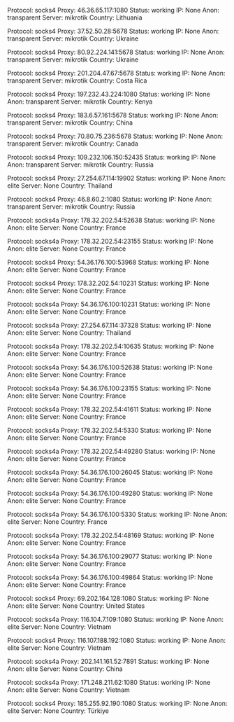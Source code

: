 Protocol: socks4
Proxy: 46.36.65.117:1080
Status: working
IP: None
Anon: transparent
Server: mikrotik
Country: Lithuania

Protocol: socks4
Proxy: 37.52.50.28:5678
Status: working
IP: None
Anon: transparent
Server: mikrotik
Country: Ukraine

Protocol: socks4
Proxy: 80.92.224.141:5678
Status: working
IP: None
Anon: transparent
Server: mikrotik
Country: Ukraine

Protocol: socks4
Proxy: 201.204.47.67:5678
Status: working
IP: None
Anon: transparent
Server: mikrotik
Country: Costa Rica

Protocol: socks4
Proxy: 197.232.43.224:1080
Status: working
IP: None
Anon: transparent
Server: mikrotik
Country: Kenya

Protocol: socks4
Proxy: 183.6.57.161:5678
Status: working
IP: None
Anon: transparent
Server: mikrotik
Country: China

Protocol: socks4
Proxy: 70.80.75.236:5678
Status: working
IP: None
Anon: transparent
Server: mikrotik
Country: Canada

Protocol: socks4
Proxy: 109.232.106.150:52435
Status: working
IP: None
Anon: transparent
Server: mikrotik
Country: Russia

Protocol: socks4
Proxy: 27.254.67.114:19902
Status: working
IP: None
Anon: elite
Server: None
Country: Thailand

Protocol: socks4
Proxy: 46.8.60.2:1080
Status: working
IP: None
Anon: transparent
Server: mikrotik
Country: Russia

Protocol: socks4a
Proxy: 178.32.202.54:52638
Status: working
IP: None
Anon: elite
Server: None
Country: France

Protocol: socks4a
Proxy: 178.32.202.54:23155
Status: working
IP: None
Anon: elite
Server: None
Country: France

Protocol: socks4
Proxy: 54.36.176.100:53968
Status: working
IP: None
Anon: elite
Server: None
Country: France

Protocol: socks4
Proxy: 178.32.202.54:10231
Status: working
IP: None
Anon: elite
Server: None
Country: France

Protocol: socks4a
Proxy: 54.36.176.100:10231
Status: working
IP: None
Anon: elite
Server: None
Country: France

Protocol: socks4a
Proxy: 27.254.67.114:37328
Status: working
IP: None
Anon: elite
Server: None
Country: Thailand

Protocol: socks4a
Proxy: 178.32.202.54:10635
Status: working
IP: None
Anon: elite
Server: None
Country: France

Protocol: socks4a
Proxy: 54.36.176.100:52638
Status: working
IP: None
Anon: elite
Server: None
Country: France

Protocol: socks4a
Proxy: 54.36.176.100:23155
Status: working
IP: None
Anon: elite
Server: None
Country: France

Protocol: socks4a
Proxy: 178.32.202.54:41611
Status: working
IP: None
Anon: elite
Server: None
Country: France

Protocol: socks4a
Proxy: 178.32.202.54:5330
Status: working
IP: None
Anon: elite
Server: None
Country: France

Protocol: socks4a
Proxy: 178.32.202.54:49280
Status: working
IP: None
Anon: elite
Server: None
Country: France

Protocol: socks4a
Proxy: 54.36.176.100:26045
Status: working
IP: None
Anon: elite
Server: None
Country: France

Protocol: socks4a
Proxy: 54.36.176.100:49280
Status: working
IP: None
Anon: elite
Server: None
Country: France

Protocol: socks4a
Proxy: 54.36.176.100:5330
Status: working
IP: None
Anon: elite
Server: None
Country: France

Protocol: socks4a
Proxy: 178.32.202.54:48169
Status: working
IP: None
Anon: elite
Server: None
Country: France

Protocol: socks4a
Proxy: 54.36.176.100:29077
Status: working
IP: None
Anon: elite
Server: None
Country: France

Protocol: socks4a
Proxy: 54.36.176.100:49864
Status: working
IP: None
Anon: elite
Server: None
Country: France

Protocol: socks4
Proxy: 69.202.164.128:1080
Status: working
IP: None
Anon: elite
Server: None
Country: United States

Protocol: socks4a
Proxy: 116.104.7.109:1080
Status: working
IP: None
Anon: elite
Server: None
Country: Vietnam

Protocol: socks4
Proxy: 116.107.188.192:1080
Status: working
IP: None
Anon: elite
Server: None
Country: Vietnam

Protocol: socks4a
Proxy: 202.141.161.52:7891
Status: working
IP: None
Anon: elite
Server: None
Country: China

Protocol: socks4a
Proxy: 171.248.211.62:1080
Status: working
IP: None
Anon: elite
Server: None
Country: Vietnam

Protocol: socks4
Proxy: 185.255.92.190:1080
Status: working
IP: None
Anon: elite
Server: None
Country: Türkiye


